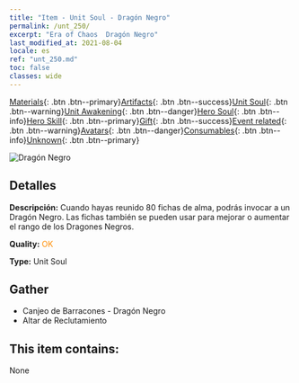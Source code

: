 ```yaml
---
title: "Item - Unit Soul - Dragón Negro"
permalink: /unt_250/
excerpt: "Era of Chaos  Dragón Negro"
last_modified_at: 2021-08-04
locale: es
ref: "unt_250.md"
toc: false
classes: wide
---
```

 [Materials](/ItemsES/){: .btn .btn--primary}[Artifacts](/ItemsES/Artifacts/){: .btn .btn--success}[Unit Soul](/ItemsES/UnitSoul/){: .btn .btn--warning}[Unit Awakening](/ItemsES/UnitAwakening/){: .btn .btn--danger}[Hero Soul](/ItemsES/HeroSoul/){: .btn .btn--info}[Hero Skill](/ItemsES/HeroSkill/){: .btn .btn--primary}[Gift](/ItemsES/Gift/){: .btn .btn--success}[Event related](/ItemsES/Events/){: .btn .btn--warning}[Avatars](/ItemsES/Avatars/){: .btn .btn--danger}[Consumables](/ItemsES/Consumables/){: .btn .btn--info}[Unknown](/ItemsES/Unknown/){: .btn .btn--primary}

 ![Dragón Negro](/images/u/ti_heilong.jpg)

## Detalles
 **Descripción:** Cuando hayas reunido 80 fichas de alma, podrás invocar a un Dragón Negro. Las fichas también se pueden usar para mejorar o aumentar el rango de los Dragones Negros.

 **Quality:** <span style="color: #FF8C00">OK</span>

 **Type:** Unit Soul

## Gather

*    Canjeo de Barracones - Dragón Negro 
*    Altar de Reclutamiento 

## This item contains:

  None

